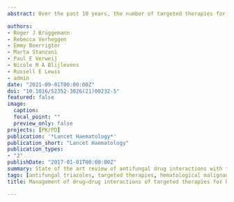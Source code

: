 ```yaml
---
abstract: Over the past 10 years, the number of targeted therapies for haematological malignancies has substantially increased, and many new drugs have entered the market. Many of these therapies have shown improved disease-free survival and reduced toxicity compared with existing treatments, especially in older patients. However, most of these new drugs undergo extensive hepatic metabolism and exhibit moderate to severe drug–drug interactions with triazole antifungal agents, which are essential for the prophylaxis and long-term treatment of invasive fungal infections. In this Review, we give a comprehensive overview of all known drug–drug interactions between new targeted drugs for haematological malignancies and antifungal drugs, in particular the triazoles. We begin with a general background on drug–drug interactions. Next, we provide a management strategy for the use of each targeted haematological drug, and discuss the possible role of therapeutic drug monitoring for both the triazole and the haematological drugs. This Review aims to provide practical guidance to clinical haematologists on managing the complex interplay between targeted therapies for haematological malignancies and triazole antifungal drugs, to pursue better outcomes for their patients.

authors:
- Roger J Brüggemann
- Rebecca Verheggen
- Emmy Boerrigter
- Marta Stanzani
- Paul E Verweij
- Nicole M A Blijlevens
- Russell E Lewis
- admin
date: "2021-09-01T00:00:00Z"
doi: "10.1016/S2352-3026(21)00232-5"
featured: false
image:
  caption: 
  focal_point: ""
  preview_only: false
projects: [PK/PD]
publication: '*Lancet Haematology*'
publication_short: "Lancet Haematology"
publication_types:
- "2"
publishDate: "2017-01-01T00:00:00Z"
summary: State of the art review of antifungal drug interactions with tageted chemotherapy
tags: [antifungal triazoles, targeted therapies, hematological malignancies, PK/PD, drug interactions]
title: Management of drug–drug interactions of targeted therapies for haematological malignancies and triazole antifungal drugs

---
```



